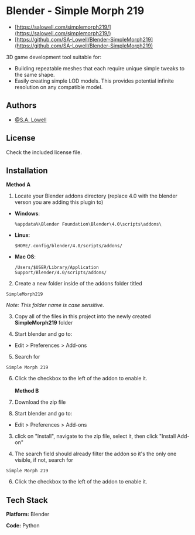 # Blender - Simple Morph 219

- [https://salowell.com/simplemorph219/](https://salowell.com/simplemorph219/)
- [https://github.com/SA-Lowell/Blender-SimpleMorph219](https://github.com/SA-Lowell/Blender-SimpleMorph219)

3D game development tool suitable for:
- Building repeatable meshes that each require unique simple tweaks to the same shape.
- Easily creating simple LOD models. This provides potential infinite resolution on any compatible model.

## Authors

- [@S.A. Lowell](https://salowell.com/)

## License

Check the included license file.
## Installation
**Method A**

1. Locate your Blender addons directory (replace 4.0 with the blender verson you are adding this plugin to)

- **Windows**:
  ```
  %appdata%\Blender Foundation\Blender\4.0\scripts\addons\
  ```
- **Linux**:
  ```
  $HOME/.config/blender/4.0/scripts/addons/
  ```
- **Mac OS**:
  ```
  /Users/$USER/Library/Application Support/Blender/4.0/scripts/addons/
  ```
2. Create a new folder inside of the addons folder titled
```
SimpleMorph219
```
  *Note: This folder name is case sensitive.*

3. Copy all of the files in this project into the newly created **SimpleMorph219** folder

4. Start blender and go to:
- Edit > Preferences > Add-ons

5. Search for
```
Simple Morph 219
```
6. Click the checkbox to the left of the addon to enable it.
\
\
**Method B**

1. Download the zip file

2. Start blender and go to:
- Edit > Preferences > Add-ons

3. click on "Install", navigate to the zip file, select it, then click "Install Add-on"

5. The search field should already filter the addon so it's the only one visible, if not, search for
```
Simple Morph 219
```
6. Click the checkbox to the left of the addon to enable it.
## Tech Stack

**Platform:** Blender

**Code:** Python
